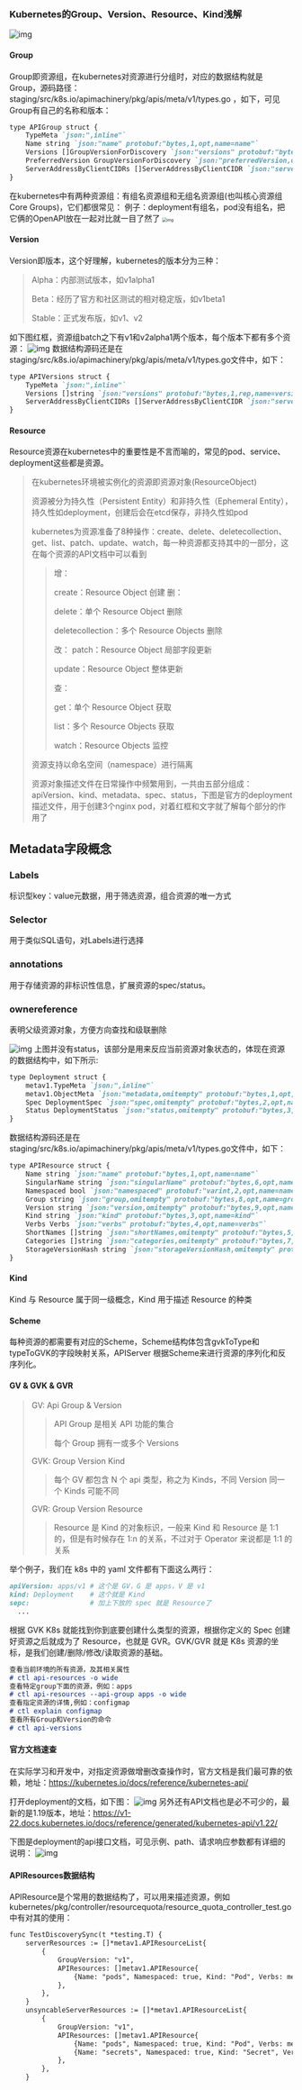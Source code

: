 ### Kubernetes的Group、Version、Resource、Kind浅解

![img](../pics/resource-map.png)

#### Group

Group即资源组，在kubernetes对资源进行分组时，对应的数据结构就是Group，源码路径：staging/src/k8s.io/apimachinery/pkg/apis/meta/v1/types.go
，如下，可见Group有自己的名称和版本：

```markdown
type APIGroup struct {
	TypeMeta `json:",inline"`
	Name string `json:"name" protobuf:"bytes,1,opt,name=name"`
	Versions []GroupVersionForDiscovery `json:"versions" protobuf:"bytes,2,rep,name=versions"`
	PreferredVersion GroupVersionForDiscovery `json:"preferredVersion,omitempty" protobuf:"bytes,3,opt,name=preferredVersion"`
	ServerAddressByClientCIDRs []ServerAddressByClientCIDR `json:"serverAddressByClientCIDRs,omitempty" protobuf:"bytes,4,rep,name=serverAddressByClientCIDRs"`
}
```

在kubernetes中有两种资源组：有组名资源组和无组名资源组(也叫核心资源组Core Groups)，它们都很常见：
例子：deployment有组名，pod没有组名，把它俩的OpenAPI放在一起对比就一目了然了
<img src="https://cdn.nlark.com/yuque/0/2022/png/1143489/1644459778359-a3f55424-bcba-4113-82db-08c613f0b481.png?x-oss-process=image%2Fresize%2Cw_839%2Climit_0" alt="img" style="zoom:50%;" />

#### Version

Version即版本，这个好理解，kubernetes的版本分为三种：

> Alpha：内部测试版本，如v1alpha1
>
> Beta：经历了官方和社区测试的相对稳定版，如v1beta1
>
> Stable：正式发布版，如v1、v2

如下图红框，资源组batch之下有v1和v2alpha1两个版本，每个版本下都有多个资源：
![img](../pics/version.png)
数据结构源码还是在staging/src/k8s.io/apimachinery/pkg/apis/meta/v1/types.go文件中，如下：

```markdown
type APIVersions struct {
	TypeMeta `json:",inline"`
	Versions []string `json:"versions" protobuf:"bytes,1,rep,name=versions"`
	ServerAddressByClientCIDRs []ServerAddressByClientCIDR `json:"serverAddressByClientCIDRs" protobuf:"bytes,2,rep,name=serverAddressByClientCIDRs"`
}
```

#### Resource

Resource资源在kubernetes中的重要性是不言而喻的，常见的pod、service、deployment这些都是资源。

> 在kubernetes环境被实例化的资源即资源对象(ResourceObject)
>
> 资源被分为持久性（Persistent Entity）和非持久性（Ephemeral Entity），持久性如deployment，创建后会在etcd保存，非持久性如pod
>
> kubernetes为资源准备了8种操作：create、delete、deletecollection、get、list、patch、update、watch，每一种资源都支持其中的一部分，这在每个资源的API文档中可以看到
>
> > 增：
> >
> > create：Resource Object 创建
> > 删：
> >
> > delete：单个 Resource Object 删除
> >
> > deletecollection：多个 Resource Objects 删除
> >
> > 改：
> > patch：Resource Object 局部字段更新
> >
> > update：Resource Object 整体更新
> >
> > 查：
> >
> > get：单个 Resource Object 获取
> >
> > list：多个 Resource Objects 获取
> >
> > watch：Resource Objects 监控
>
> 资源支持以命名空间（namespace）进行隔离
>
> 资源对象描述文件在日常操作中频繁用到，一共由五部分组成：apiVersion、kind、metadata、spec、status，下图是官方的deployment描述文件，用于创建3个nginx pod，对着红框和文字就了解每个部分的作用了



## Metadata字段概念

### Labels

标识型key：value元数据，用于筛选资源，组合资源的唯一方式

### Selector

用于类似SQL语句，对Labels进行选择

### annotations

用于存储资源的非标识性信息，扩展资源的spec/status。

### ownereference

表明父级资源对象，方便方向查找和级联删除

![img](../pics/yaml-spec.png)
上图并没有status，该部分是用来反应当前资源对象状态的，体现在资源的数据结构中，如下所示:

```markdown
type Deployment struct {
	metav1.TypeMeta `json:",inline"`
	metav1.ObjectMeta `json:"metadata,omitempty" protobuf:"bytes,1,opt,name=metadata"`
	Spec DeploymentSpec `json:"spec,omitempty" protobuf:"bytes,2,opt,name=spec"`
	Status DeploymentStatus `json:"status,omitempty" protobuf:"bytes,3,opt,name=status"`
}
```

数据结构源码还是在staging/src/k8s.io/apimachinery/pkg/apis/meta/v1/types.go文件中，如下：

```markdown
type APIResource struct {
	Name string `json:"name" protobuf:"bytes,1,opt,name=name"`
	SingularName string `json:"singularName" protobuf:"bytes,6,opt,name=singularName"`
	Namespaced bool `json:"namespaced" protobuf:"varint,2,opt,name=namespaced"`
	Group string `json:"group,omitempty" protobuf:"bytes,8,opt,name=group"`
	Version string `json:"version,omitempty" protobuf:"bytes,9,opt,name=version"`
	Kind string `json:"kind" protobuf:"bytes,3,opt,name=kind"`
	Verbs Verbs `json:"verbs" protobuf:"bytes,4,opt,name=verbs"`
	ShortNames []string `json:"shortNames,omitempty" protobuf:"bytes,5,rep,name=shortNames"`
	Categories []string `json:"categories,omitempty" protobuf:"bytes,7,rep,name=categories"`
	StorageVersionHash string `json:"storageVersionHash,omitempty" protobuf:"bytes,10,opt,name=storageVersionHash"`
}
```

#### Kind

Kind 与 Resource 属于同一级概念，Kind 用于描述 Resource 的种类

#### Scheme

每种资源的都需要有对应的Scheme，Scheme结构体包含gvkToType和typeToGVK的字段映射关系，APIServer 根据Scheme来进行资源的序列化和反序列化。

#### GV & GVK & GVR

> GV: Api Group & Version
>
> > API Group 是相关 API 功能的集合
> >
> > 每个 Group 拥有一或多个 Versions
>
> GVK: Group Version Kind
>
> > 每个 GV 都包含 N 个 api 类型，称之为 Kinds，不同 Version 同一个 Kinds 可能不同
>
> GVR: Group Version Resource
>
> > Resource 是 Kind 的对象标识，一般来 Kind 和 Resource 是 1:1 的，但是有时候存在 1:n 的关系，不过对于 Operator 来说都是 1:1 的关系

举个例子，我们在 k8s 中的 yaml 文件都有下面这么两行：

```markdown
apiVersion: apps/v1 # 这个是 GV，G 是 apps，V 是 v1
kind: Deployment    # 这个就是 Kind
sepc:               # 加上下放的 spec 就是 Resource了
  ...
```

根据 GVK K8s 就能找到你到底要创建什么类型的资源，根据你定义的 Spec 创建好资源之后就成为了 Resource，也就是 GVR。GVK/GVR 就是 K8s 资源的坐标，是我们创建/删除/修改/读取资源的基础。

```markdown
查看当前环境的所有资源，及其相关属性
# ctl api-resources -o wide
查看特定group下面的资源，例如：apps
# ctl api-resources --api-group apps -o wide
查看指定资源的详情,例如：configmap
# ctl explain configmap
查看所有Group和Version的命令
# ctl api-versions
```

#### 官方文档速查

在实际学习和开发中，对指定资源做增删改查操作时，官方文档是我们最可靠的依赖，地址：https://kubernetes.io/docs/reference/kubernetes-api/

打开deployment的文档，如下图：
![img](../pics/gov-doc.png)
另外还有API文档也是必不可少的，最新的是1.19版本，地址：https://v1-22.docs.kubernetes.io/docs/reference/generated/kubernetes-api/v1.22/

下图是deployment的api接口文档，可见示例、path、请求响应参数都有详细的说明：
![img](../pics/api-doc.png)

#### APIResources数据结构

APIResource是个常用的数据结构了，可以用来描述资源，例如kubernetes/pkg/controller/resourcequota/resource_quota_controller_test.go中有对其的使用：

```markdown
func TestDiscoverySync(t *testing.T) {
	serverResources := []*metav1.APIResourceList{
		{
			GroupVersion: "v1",
			APIResources: []metav1.APIResource{
				{Name: "pods", Namespaced: true, Kind: "Pod", Verbs: metav1.Verbs{"create", "delete", "list", "watch"}},
			},
		},
	}
	unsyncableServerResources := []*metav1.APIResourceList{
		{
			GroupVersion: "v1",
			APIResources: []metav1.APIResource{
				{Name: "pods", Namespaced: true, Kind: "Pod", Verbs: metav1.Verbs{"create", "delete", "list", "watch"}},
				{Name: "secrets", Namespaced: true, Kind: "Secret", Verbs: metav1.Verbs{"create", "delete", "list", "watch"}},
			},
		},
	}
```

